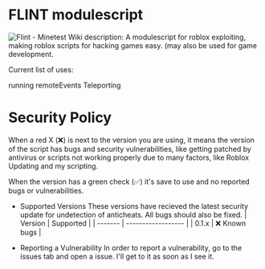 # FLINT modulescript
<img src="https://camo.githubusercontent.com/f6e18a9f8254cc28b3efa0707343457a1692ae04999cfc0fac17c5ae19773978/68747470733a2f2f77696b692e6d696e65746573742e6e65742f696d616765732f322f32652f466c696e742e706e67" alt="Flint - Minetest Wiki"/>
description: A modulescript for roblox exploiting, making roblox scripts for hacking games easy. (may also be used for game development.

Current list of uses:

running remoteEvents
Teleporting

# Security Policy
When a red X (❌) is next to the version you are using, it means the version of the script has bugs and security vulnerabilities, like getting patched by antivirus or scripts not working properly due to many factors, like Roblox Updating and my scripting.

When the version has a green check (✅) it's save to use and no reported bugs or vulnerabilities.

- Supported Versions
These versions have recieved the latest security update for undetection of anticheats. All bugs should also be fixed.
| Version | Supported          |
| ------- | ------------------ |
| 0.1.x   | :x:   Known bugs   |

- Reporting a Vulnerability
In order to report a vulnerability, go to the issues tab and open a issue. I'll get to it as soon as I see it.
